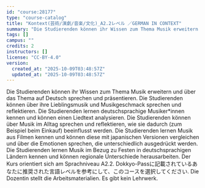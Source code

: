 ```yaml
---
id: "course:28177"
type: "course-catalog"
title: "Kontext(芸術/演劇/音楽/文化)_A2.2レベル ／GERMAN IN CONTEXT"
summary: "Die Studierenden können ihr Wissen zum Thema Musik erweitern und über das Thema auf Deutsch sprechen und präsentieren. D…"
tags: []
campus: ""
credits: 2
instructors: []
license: "CC-BY-4.0"
version:
  created_at: "2025-10-09T03:48:57Z"
  updated_at: "2025-10-09T03:48:57Z"
---
```

Die Studierenden können ihr Wissen zum Thema Musik erweitern und über das Thema auf Deutsch sprechen und präsentieren. Die Studierenden können über ihre Lieblingsmusik und Musikgeschmack sprechen und reflektieren. Die Studierenden lernen deutschsprachige Musiker*innen kennen und können einen Liedtext analysieren. Die Studierenden können über Musik im Alltag sprechen und reflektieren, wie sie dadurch (zum Beispiel beim Einkauf) beeinflusst werden. Die Studierenden lernen Musik aus Filmen kennen und können diese mit japanischen Versionen vergleichen und über die Emotionen sprechen, die unterschiedlich ausgedrückt werden. Die Studierenden lernen Musik im Bezug zu Festen in deutschsprachigen Ländern kennen und können regionale Unterschiede herausarbeiten. Der Kurs orientiert sich am Sprachniveau A2.2. Dokkyo-Passに記載されているあなたに推奨された言語レベルを参考にして、このコースを選択してください. Die Dozentin stellt die Arbeitsmaterialien. Es gibt kein Lehrwerk.
